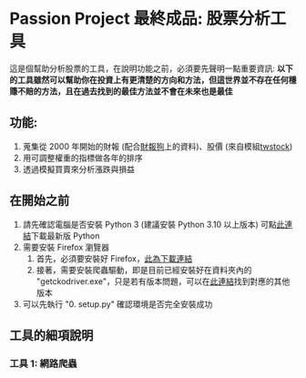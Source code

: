 # Passion Project 最終成品: 股票分析工具

這是個幫助分析股票的工具，在說明功能之前，必須要先聲明一點重要資訊: **以下的工具雖然可以幫助你在投資上有更清楚的方向和方法，但這世界並不存在任何穩賺不賠的方法，且在過去找到的最佳方法並不會在未來也是最佳**

## 功能:
1. 蒐集從 2000 年開始的財報 (配合[財報狗](https://statementdog.com/)上的資料)、股價 (來自模組[twstock](https://twstock.readthedocs.io/zh-tw/latest/))
2. 用可調整權重的指標做各年的排序
3. 透過模擬買賣來分析漲跌與損益

## 在開始之前
1. 請先確認電腦是否安裝 Python 3 (建議安裝 Python 3.10 以上版本) 可點[此連結](https://www.python.org/downloads/)下載最新版 Python
2. 需要安裝 Firefox 瀏覽器
   1. 首先，必須要安裝好 Firefox，[此為下載連結](https://www.mozilla.org/en-US/firefox/new/)
   2. 接著，需要安裝爬蟲驅動，即是目前已經安裝好在資料夾內的 "getckodriver.exe"，只是若有版本問題，可以在[此連結](https://github.com/mozilla/geckodriver/releases)找到對應的其他版本
3. 可以先執行 "0. setup.py" 確認環境是否完全安裝成功
## 工具的細項說明

### 工具 1: 網路爬蟲